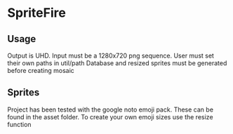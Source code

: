# SpriteFire

## Usage
Output is UHD. Input must be a 1280x720 png sequence.
User must set their own paths in util/path
Database and resized sprites must be generated before creating mosaic

## Sprites
Project has been tested with the google noto emoji pack. These can be found in the asset folder.
To create your own emoji sizes use the resize function